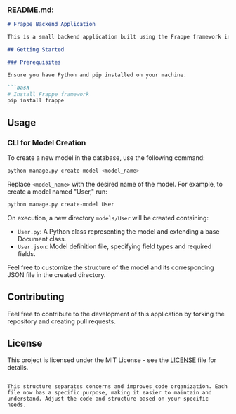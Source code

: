 ### README.md:

```markdown
# Frappe Backend Application

This is a small backend application built using the Frappe framework in Python. The application includes a CLI tool to facilitate the creation of new models in the database.

## Getting Started

### Prerequisites

Ensure you have Python and pip installed on your machine.

```bash
# Install Frappe framework
pip install frappe
```

## Usage

### CLI for Model Creation

To create a new model in the database, use the following command:

```bash
python manage.py create-model <model_name>
```

Replace `<model_name>` with the desired name of the model. For example, to create a model named "User," run:

```bash
python manage.py create-model User
```

On execution, a new directory `models/User` will be created containing:

- `User.py`: A Python class representing the model and extending a base Document class.
- `User.json`: Model definition file, specifying field types and required fields.

Feel free to customize the structure of the model and its corresponding JSON file in the created directory.

## Contributing

Feel free to contribute to the development of this application by forking the repository and creating pull requests.

## License

This project is licensed under the MIT License - see the [LICENSE](LICENSE) file for details.
```

This structure separates concerns and improves code organization. Each file now has a specific purpose, making it easier to maintain and understand. Adjust the code and structure based on your specific needs.